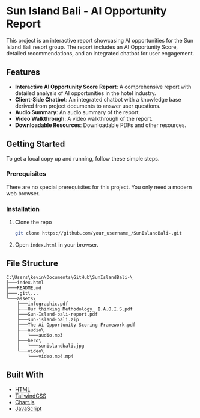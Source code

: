 # Sun Island Bali - AI Opportunity Report

This project is an interactive report showcasing AI opportunities for the Sun Island Bali resort group. The report includes an AI Opportunity Score, detailed recommendations, and an integrated chatbot for user engagement.

## Features

*   **Interactive AI Opportunity Score Report**: A comprehensive report with detailed analysis of AI opportunities in the hotel industry.
*   **Client-Side Chatbot**: An integrated chatbot with a knowledge base derived from project documents to answer user questions.
*   **Audio Summary**: An audio summary of the report.
*   **Video Walkthrough**: A video walkthrough of the report.
*   **Downloadable Resources**: Downloadable PDFs and other resources.

## Getting Started

To get a local copy up and running, follow these simple steps.

### Prerequisites

There are no special prerequisites for this project. You only need a modern web browser.

### Installation

1.  Clone the repo
    ```sh
    git clone https://github.com/your_username_/SunIslandBali-.git
    ```
2.  Open `index.html` in your browser.

## File Structure

```
C:\Users\kevin\Documents\GitHub\SunIslandBali-\
├───index.html
├───README.md
├───.git\...
└───assets\
    ├───infographic.pdf
    ├───Our thinking Methodology_ I.A.O.I.S.pdf
    ├───Sun-Island-bali-report.pdf
    ├───sun-island-bali.zip
    ├───The Ai Opportunity Scoring Framework.pdf
    ├───audio\
    │   └───audio.mp3
    ├───hero\
    │   └───sunislandbali.jpg
    └───video\
        └───video.mp4.mp4
```

## Built With

*   [HTML](https://developer.mozilla.org/en-US/docs/Web/HTML)
*   [TailwindCSS](https://tailwindcss.com/)
*   [Chart.js](https://www.chartjs.org/)
*   [JavaScript](https://developer.mozilla.org/en-US/docs/Web/JavaScript)

```
